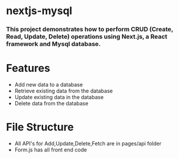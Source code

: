 # nextjs-mysql
### This project demonstrates how to perform CRUD (Create, Read, Update, Delete) operations using Next.js, a React framework and Mysql database.
# Features
+ Add new data to a database
+ Retrieve existing data from the database
+ Update existing data in the database
+ Delete data from the database
# File Structure
+ All API's for Add,Update,Delete,Fetch are in pages/api folder
+ Form.js has all front end code 


